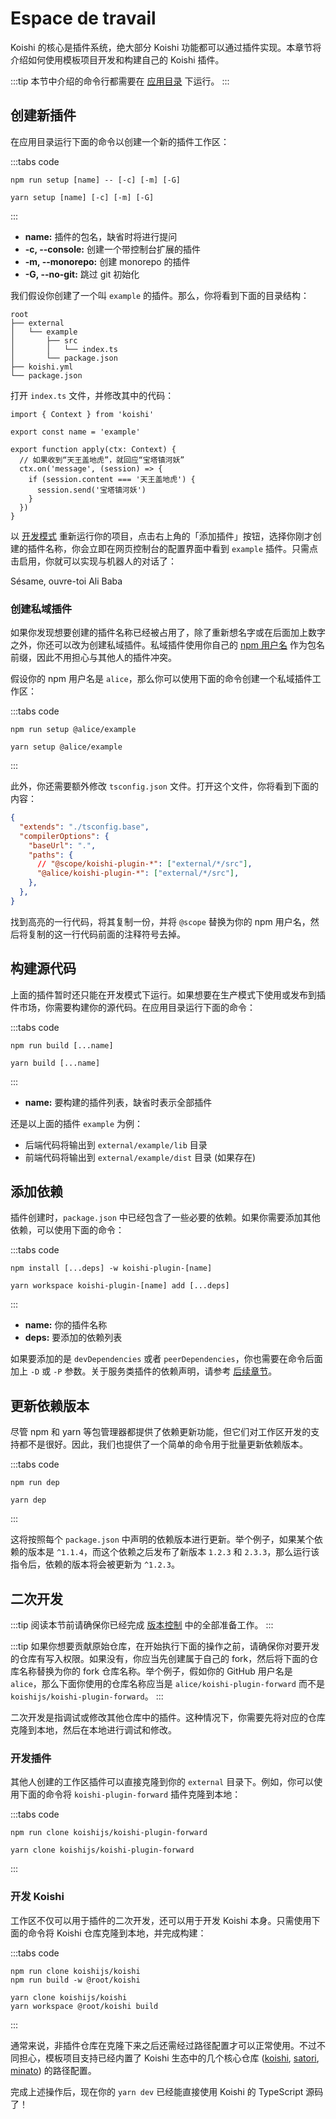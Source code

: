 # Espace de travail

Koishi 的核心是插件系统，绝大部分 Koishi 功能都可以通过插件实现。本章节将介绍如何使用模板项目开发和构建自己的 Koishi 插件。

:::tip
本节中介绍的命令行都需要在 [应用目录](./config.md#应用目录) 下运行。
:::

## 创建新插件

在应用目录运行下面的命令以创建一个新的插件工作区：

:::tabs code

```npm
npm run setup [name] -- [-c] [-m] [-G]
```

```yarn
yarn setup [name] [-c] [-m] [-G]
```

:::

- **name:** 插件的包名，缺省时将进行提问
- **-c, --console:** 创建一个带控制台扩展的插件
- **-m, --monorepo:** 创建 monorepo 的插件
- **-G, --no-git:** 跳过 git 初始化

我们假设你创建了一个叫 `example` 的插件。那么，你将看到下面的目录结构：

```diff{3-6}
root
├── external
│   └── example
│       ├── src
│       │   └── index.ts
│       └── package.json
├── koishi.yml
└── package.json
```

打开 `index.ts` 文件，并修改其中的代码：

```ts{6-11}
import { Context } from 'koishi'

export const name = 'example'

export function apply(ctx: Context) {
  // 如果收到“天王盖地虎”，就回应“宝塔镇河妖”
  ctx.on('message', (session) => {
    if (session.content === '天王盖地虎') {
      session.send('宝塔镇河妖')
    }
  })
}
```

以 [开发模式](./script.md#开发模式) 重新运行你的项目，点击右上角的「添加插件」按钮，选择你刚才创建的插件名称，你会立即在网页控制台的配置界面中看到 `example` 插件。只需点击启用，你就可以实现与机器人的对话了：

<chat-panel>
<chat-message nickname="Alice">Sésame, ouvre-toi</chat-message>
<chat-message nickname="Koishi">Ali Baba</chat-message>
</chat-panel>

### 创建私域插件

如果你发现想要创建的插件名称已经被占用了，除了重新想名字或在后面加上数字之外，你还可以改为创建私域插件。私域插件使用你自己的 [npm 用户名](./setup.md#注册-npm) 作为包名前缀，因此不用担心与其他人的插件冲突。

假设你的 npm 用户名是 `alice`，那么你可以使用下面的命令创建一个私域插件工作区：

:::tabs code

```npm
npm run setup @alice/example
```

```yarn
yarn setup @alice/example
```

:::

此外，你还需要额外修改 `tsconfig.json` 文件。打开这个文件，你将看到下面的内容：

```json {6}
{
  "extends": "./tsconfig.base",
  "compilerOptions": {
    "baseUrl": ".",
    "paths": {
      // "@scope/koishi-plugin-*": ["external/*/src"],
      "@alice/koishi-plugin-*": ["external/*/src"],
    },
  },
}
```

找到高亮的一行代码，将其复制一份，并将 `@scope` 替换为你的 npm 用户名，然后将复制的这一行代码前面的注释符号去掉。

## 构建源代码

上面的插件暂时还只能在开发模式下运行。如果想要在生产模式下使用或发布到插件市场，你需要构建你的源代码。在应用目录运行下面的命令：

:::tabs code

```npm
npm run build [...name]
```

```yarn
yarn build [...name]
```

:::

- **name:** 要构建的插件列表，缺省时表示全部插件

还是以上面的插件 `example` 为例：

- 后端代码将输出到 `external/example/lib` 目录
- 前端代码将输出到 `external/example/dist` 目录 (如果存在)

## 添加依赖

插件创建时，`package.json` 中已经包含了一些必要的依赖。如果你需要添加其他依赖，可以使用下面的命令：

:::tabs code

```npm
npm install [...deps] -w koishi-plugin-[name]
```

```yarn
yarn workspace koishi-plugin-[name] add [...deps]
```

:::

- **name:** 你的插件名称
- **deps:** 要添加的依赖列表

如果要添加的是 `devDependencies` 或者 `peerDependencies`，你也需要在命令后面加上 `-D` 或 `-P` 参数。关于服务类插件的依赖声明，请参考 [后续章节](../plugin/service.md#关于-peerdependencies)。

## 更新依赖版本

尽管 npm 和 yarn 等包管理器都提供了依赖更新功能，但它们对工作区开发的支持都不是很好。因此，我们也提供了一个简单的命令用于批量更新依赖版本。

:::tabs code

```npm
npm run dep
```

```yarn
yarn dep
```

:::

这将按照每个 `package.json` 中声明的依赖版本进行更新。举个例子，如果某个依赖的版本是 `^1.1.4`，而这个依赖之后发布了新版本 `1.2.3` 和 `2.3.3`，那么运行该指令后，依赖的版本将会被更新为 `^1.2.3`。

## 二次开发

:::tip
阅读本节前请确保你已经完成 [版本控制](./setup.md#版本控制) 中的全部准备工作。
:::

:::tip
如果你想要贡献原始仓库，在开始执行下面的操作之前，请确保你对要开发的仓库有写入权限。如果没有，你应当先创建属于自己的 fork，然后将下面的仓库名称替换为你的 fork 仓库名称。举个例子，假如你的 GitHub 用户名是 `alice`，那么下面你使用的仓库名称应当是 `alice/koishi-plugin-forward` 而不是 `koishijs/koishi-plugin-forward`。
:::

二次开发是指调试或修改其他仓库中的插件。这种情况下，你需要先将对应的仓库克隆到本地，然后在本地进行调试和修改。

### 开发插件

其他人创建的工作区插件可以直接克隆到你的 `external` 目录下。例如，你可以使用下面的命令将 `koishi-plugin-forward` 插件克隆到本地：

:::tabs code

```npm
npm run clone koishijs/koishi-plugin-forward
```

```yarn
yarn clone koishijs/koishi-plugin-forward
```

:::

### 开发 Koishi

工作区不仅可以用于插件的二次开发，还可以用于开发 Koishi 本身。只需使用下面的命令将 Koishi 仓库克隆到本地，并完成构建：

:::tabs code

```npm
npm run clone koishijs/koishi
npm run build -w @root/koishi
```

```yarn
yarn clone koishijs/koishi
yarn workspace @root/koishi build
```

:::

通常来说，非插件仓库在克隆下来之后还需经过路径配置才可以正常使用。不过不同担心，模板项目支持已经内置了 Koishi 生态中的几个核心仓库 ([koishi](https://github.com/koishijs/koishi), [satori](https://github.com/satorijs/satori), [minato](https://github.com/shigma/minato)) 的路径配置。

完成上述操作后，现在你的 `yarn dev` 已经能直接使用 Koishi 的 TypeScript 源码了！
